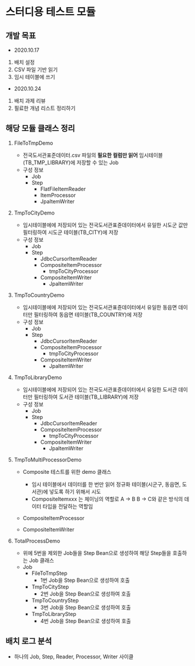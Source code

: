 # 스터디용 테스트 모듈

## 개발 목표
- 2020.10.17

1. 배치 설정
2. CSV 파일 기반 읽기
3. 임시 테이블에 쓰기

- 2020.10.24

1. 배치 과제 리뷰
2. 필료한 개념 리스트 정리하기

## 해당 모듈 클래스 정리
1. FileToTmpDemo
    - 전국도서관표준데이터.csv 파일의 **필요한 컬럼만 읽어** 임시테이블(TB_TMP_LIBRARY)에 저장할 수 있는 Job
    - 구성 정보
        - Job
        - Step
            - FlatFileItemReader
            - ItemProcessor
            - JpaItemWriter

2. TmpToCityDemo
    - 임시테이블에에 저장되어 있는 전국도서관표쥰데이터에서 유일한 시도군 값만 필터링하여 시도군 테이블(TB_CITY)에 저장
    - 구성 정보
        - Job
        - Step
            - JdbcCursorItemReader
            - CompositeItemProcessor
                - tmpToCityProcessor
            - CompositeItemWriter
                - JpaItemWriter
 
3. TmpToCountryDemo
    - 임시테이블에에 저장되어 있는 전국도서관표쥰데이터에서 유일한 동읍면 데이터만 필터링하여 동읍면 테이블(TB_COUNTRY)에 저장 
   - 구성 정보
        - Job
        - Step
            - JdbcCursorItemReader
            - CompositeItemProcessor
                - tmpToCityProcessor
            - CompositeItemWriter
                - JpaItemWriter

4. TmpToLibraryDemo
    - 임시테이블에에 저장되어 있는 전국도서관표쥰데이터에서 유일한 도서관 데이터만 필터링하여 도서관 테이블(TB_LIBRARY)에 저장
    - 구성 정보
        - Job
        - Step
            - JdbcCursorItemReader
            - CompositeItemProcessor
                - tmpToCityProcessor
            - CompositeItemWriter
                - JpaItemWriter

5. TmpToMultiProcessorDemo
    - Composite 테스트를 위한 demo 클래스
        - 임시 테이블에서 데이터를 한 번만 읽어 정규화 테이블(시군구, 동읍면, 도서관)에 넣도록 하기 위해서 시도
        - CompositeItemxxx 는 체이닝의 역할로 A -> B B -> C와 같은 방식의 데이터 타입을 전달하는 역할임

    - CompositeItemProcessor
    - CompositeItemWriter
    
6. TotalProcessDemo
    - 위에 5번을 제외한 Job들을 Step Bean으로 생성하여 해당 Step들을 호출하는 Job 클래스
    - Job
        - FileToTmpStep
            - 1번 Job을 Step Bean으로 생성하여 호출
        - TmpToCityStep
            - 2번 Job을 Step Bean으로 생성하여 호출
        - TmpToCountryStep
            - 3번 Job을 Step Bean으로 생성하여 호출
        - TmpToLibraryStep
            - 4번 Job을 Step Bean으로 생성하여 호출

## 배치 로그 분석
- 하나의 Job, Step, Reader, Processor, Writer 사이클

